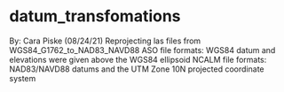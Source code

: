 # datum_transfomations
By: Cara Piske (08/24/21)
Reprojecting las files from WGS84_G1762_to_NAD83_NAVD88
ASO file formats: WGS84 datum and elevations were given above the WGS84 ellipsoid
NCALM file formats: NAD83/NAVD88 datums and the UTM Zone 10N projected coordinate system

